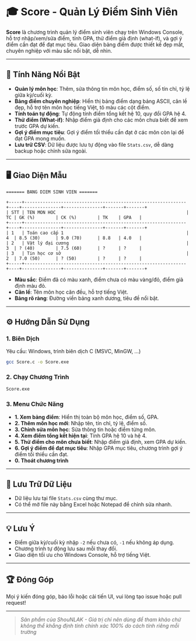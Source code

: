 # 🎓 Score - Quản Lý Điểm Sinh Viên

**Score** là chương trình quản lý điểm sinh viên chạy trên Windows Console, hỗ trợ nhập/xem/sửa điểm, tính GPA, thử điểm giả định (what-if), và gợi ý điểm cần đạt để đạt mục tiêu. Giao diện bảng điểm được thiết kế đẹp mắt, chuyên nghiệp với màu sắc nổi bật, dễ nhìn.

---

## 🚀 Tính Năng Nổi Bật

- **Quản lý môn học**: Thêm, sửa thông tin môn học, điểm số, số tín chỉ, tỷ lệ giữa kỳ/cuối kỳ.
- **Bảng điểm chuyên nghiệp**: Hiển thị bảng điểm dạng bảng ASCII, căn lề đẹp, hỗ trợ tên môn học tiếng Việt, tô màu các cột điểm.
- **Tính toán tự động**: Tự động tính điểm tổng kết hệ 10, quy đổi GPA hệ 4.
- **Thử điểm (What-if)**: Nhập điểm giả định cho các môn chưa biết để xem trước GPA dự kiến.
- **Gợi ý điểm mục tiêu**: Gợi ý điểm tối thiểu cần đạt ở các môn còn lại để đạt GPA mong muốn.
- **Lưu trữ CSV**: Dữ liệu được lưu tự động vào file `Stats.csv`, dễ dàng backup hoặc chỉnh sửa ngoài.

---

## 🖥️ Giao Diện Mẫu

```
======= BANG DIEM SINH VIEN =======

+-----+--------------------------------------------------------------+----+---------------+---------------+-------+-------+
| STT | TEN MON HOC                                                  | TC | GK (%)        | CK (%)        | TK    | GPA   |
+-----+--------------------------------------------------------------+----+---------------+---------------+-------+-------+
| 1   | Toán cao cấp 1                                               | 4  | 8.5 (30)      | 9.0 (70)      | 8.8   | 4.0   |
| 2   | Vật lý đại cương                                             | 3  | ? (40)        | 7.5 (60)      | ?     | ?     |
| 3   | Tin học cơ sở                                                | 2  | 7.0 (50)      | ? (50)        | ?     | ?     |
+-----+--------------------------------------------------------------+----+---------------+---------------+-------+-------+
```
- **Màu sắc**: Điểm đã có màu xanh, điểm chưa có màu vàng/đỏ, điểm giả định màu đỏ.
- **Căn lề**: Tên môn học căn đều, hỗ trợ tiếng Việt.
- **Bảng rõ ràng**: Đường viền bảng xanh dương, tiêu đề nổi bật.

---

## ⚙️ Hướng Dẫn Sử Dụng

### 1. Biên Dịch

Yêu cầu: Windows, trình biên dịch C (MSVC, MinGW, ...)

```sh
gcc Score.c -o Score.exe
```

### 2. Chạy Chương Trình

```sh
Score.exe
```

### 3. Menu Chức Năng

- **1. Xem bảng điểm**: Hiển thị toàn bộ môn học, điểm số, GPA.
- **2. Thêm môn học mới**: Nhập tên, tín chỉ, tỷ lệ, điểm số.
- **3. Chỉnh sửa môn học**: Sửa thông tin hoặc điểm từng môn.
- **4. Xem điểm tổng kết hiện tại**: Tính GPA hệ 10 và hệ 4.
- **5. Thử điểm cho môn chưa biết**: Nhập điểm giả định, xem GPA dự kiến.
- **6. Gợi ý điểm để đạt mục tiêu**: Nhập GPA mục tiêu, chương trình gợi ý điểm tối thiểu cần đạt.
- **0. Thoát chương trình**

---

## 📁 Lưu Trữ Dữ Liệu

- Dữ liệu lưu tại file `Stats.csv` cùng thư mục.
- Có thể mở file này bằng Excel hoặc Notepad để chỉnh sửa nhanh.

---

## 💡 Lưu Ý

- Điểm giữa kỳ/cuối kỳ nhập `-2` nếu chưa có, `-1` nếu không áp dụng.
- Chương trình tự động lưu sau mỗi thay đổi.
- Giao diện tối ưu cho Windows Console, hỗ trợ tiếng Việt.

---

## 🏆 Đóng Góp

Mọi ý kiến đóng góp, báo lỗi hoặc cải tiến UI, vui lòng tạo issue hoặc pull request!

---
>  *Sản phẩm của ShouNLAK - Giá trị chỉ nên dùng để tham khảo chứ không thể khẳng định tính chính xác 100% do cách tính riêng mỗi trường*
